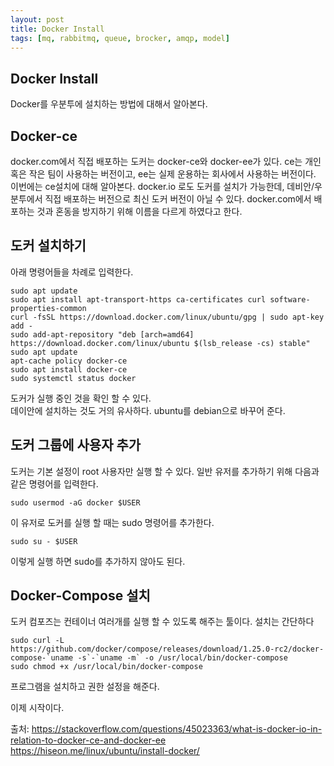 ```yaml
---
layout: post
title: Docker Install
tags: [mq, rabbitmq, queue, brocker, amqp, model]
---
```


## Docker Install
Docker를 우분투에 설치하는 방법에 대해서 알아본다.

## Docker-ce
docker.com에서 직접 배포하는 도커는 docker-ce와 docker-ee가 있다. ce는 개인 혹은 작은 팀이 사용하는 버전이고, ee는 실제 운용하는 회사에서 사용하는 버전이다. 이번에는 ce설치에 대해 알아본다. docker.io 로도 도커를 설치가 가능한데, 데비안/우분투에서 직접 배포하는 버전으로 최신 도커 버전이 아닐 수 있다. docker.com에서 배포하는 것과 혼동을 방지하기 위해 이름을 다르게 하였다고 한다.

## 도커 설치하기
아래 명령어들을 차례로 입력한다.
```
sudo apt update
sudo apt install apt-transport-https ca-certificates curl software-properties-common
curl -fsSL https://download.docker.com/linux/ubuntu/gpg | sudo apt-key add -
sudo add-apt-repository "deb [arch=amd64] https://download.docker.com/linux/ubuntu $(lsb_release -cs) stable"
sudo apt update
apt-cache policy docker-ce
sudo apt install docker-ce
sudo systemctl status docker
```
도커가 실행 중인 것을 확인 할 수 있다.  
데이안에 설치하는 것도 거의 유사하다. ubuntu를 debian으로 바꾸어 준다.

## 도커 그룹에 사용자 추가
도커는 기본 설정이 root 사용자만 실행 할 수 있다. 일반 유저를 추가하기 위해 다음과 같은 명령어를 입력한다.
```
sudo usermod -aG docker $USER
```
이 유저로 도커를 실행 할 때는 sudo 명령어를 추가한다.
```
sudo su - $USER
```
이렇게 실행 하면 sudo를 추가하지 않아도 된다.

## Docker-Compose 설치
도커 컴포즈는 컨테이너 여러개를 실행 할 수 있도록 해주는 툴이다. 설치는 간단하다
```
sudo curl -L https://github.com/docker/compose/releases/download/1.25.0-rc2/docker-compose-`uname -s`-`uname -m` -o /usr/local/bin/docker-compose
sudo chmod +x /usr/local/bin/docker-compose
```
프로그램을 설치하고 권한 설정을 해준다.
  
이제 시작이다.
  
  
출처: https://stackoverflow.com/questions/45023363/what-is-docker-io-in-relation-to-docker-ce-and-docker-ee  
  https://hiseon.me/linux/ubuntu/install-docker/
  
  
